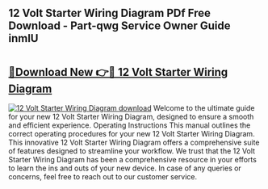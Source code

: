 ## 12 Volt Starter Wiring Diagram PDf Free Download - Part-qwg Service Owner Guide inmIU

# <h2><a href="http://dfmdh1.blite.top/?on=12+Volt+Starter+Wiring+Diagram">🔗Download New 👉🔴 12 Volt Starter Wiring Diagram</a></h2>

[![12 Volt Starter Wiring Diagram download](https://i.imgur.com/lujVjoI.png)](http://dfmdh1.blite.top/?on=12+Volt+Starter+Wiring+Diagram)
Welcome to the ultimate guide for your new 12 Volt Starter Wiring Diagram, designed to ensure a smooth and efficient experience. Operating Instructions This manual outlines the correct operating procedures for your new 12 Volt Starter Wiring Diagram. This innovative 12 Volt Starter Wiring Diagram offers a comprehensive suite of features designed to streamline your workflow. We trust that the 12 Volt Starter Wiring Diagram has been a comprehensive resource in your efforts to learn the ins and outs of your new device. In case of any queries or concerns, feel free to reach out to our customer service.
